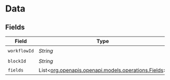 # Data


## Fields

| Field                                                                                    | Type                                                                                     | Required                                                                                 | Description                                                                              |
| ---------------------------------------------------------------------------------------- | ---------------------------------------------------------------------------------------- | ---------------------------------------------------------------------------------------- | ---------------------------------------------------------------------------------------- |
| `workflowId`                                                                             | *String*                                                                                 | :heavy_check_mark:                                                                       | N/A                                                                                      |
| `blockId`                                                                                | *String*                                                                                 | :heavy_check_mark:                                                                       | N/A                                                                                      |
| `fields`                                                                                 | List<[org.openapis.openapi.models.operations.Fields](../../models/operations/Fields.md)> | :heavy_minus_sign:                                                                       | N/A                                                                                      |